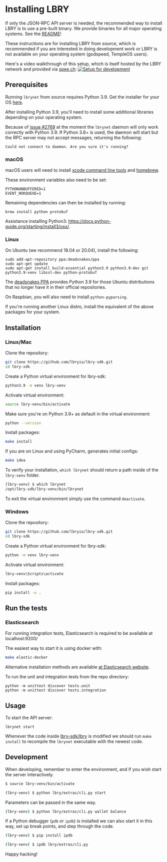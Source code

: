 # Installing LBRY

If only the JSON-RPC API server is needed, the recommended way to install LBRY is to use a pre-built binary. We provide binaries for all major operating systems. See the [README](README.md)!

These instructions are for installing LBRY from source, which is recommended if you are interested in doing development work or LBRY is not available on your operating system (godspeed, TempleOS users).

Here's a video walkthrough of this setup, which is itself hosted by the LBRY network and provided via [spee.ch](https://github.com/lbryio/spee.ch):
[![Setup for development](https://spee.ch/2018-10-04-17-13-54-017046806.png)](https://spee.ch/967f99344308f1e90f0620d91b6c93e4dfb240e0/lbrynet-dev-setup.mp4)

## Prerequisites

Running `lbrynet` from source requires Python 3.9. Get the installer for your OS [here](https://www.python.org/downloads/release/python-399/).

After installing Python 3.9, you'll need to install some additional libraries depending on your operating system.

Because of [issue #2769](https://github.com/lbryio/lbry-sdk/issues/2769)
at the moment the `lbrynet` daemon will only work correctly with Python 3.9.
If Python 3.8+ is used, the daemon will start but the RPC server
may not accept messages, returning the following:
```
Could not connect to daemon. Are you sure it's running?
```

### macOS

macOS users will need to install [xcode command line tools](https://developer.xamarin.com/guides/testcloud/calabash/configuring/osx/install-xcode-command-line-tools/) and [homebrew](http://brew.sh/).

These environment variables also need to be set:
```
PYTHONUNBUFFERED=1
EVENT_NOKQUEUE=1
```

Remaining dependencies can then be installed by running:
```
brew install python protobuf
```

Assistance installing Python3: https://docs.python-guide.org/starting/install3/osx/.

### Linux

On Ubuntu (we recommend 18.04 or 20.04), install the following:
```
sudo add-apt-repository ppa:deadsnakes/ppa
sudo apt-get update
sudo apt-get install build-essential python3.9 python3.9-dev git python3.9-venv libssl-dev python-protobuf
```

The [deadsnakes PPA](https://launchpad.net/~deadsnakes/+archive/ubuntu/ppa) provides Python 3.9
for those Ubuntu distributions that no longer have it in their
official repositories.

On Raspbian, you will also need to install `python-pyparsing`.

If you're running another Linux distro, install the equivalent of the above packages for your system.

## Installation

### Linux/Mac

Clone the repository:
```bash
git clone https://github.com/lbryio/lbry-sdk.git
cd lbry-sdk
```

Create a Python virtual environment for lbry-sdk:
```bash
python3.9 -m venv lbry-venv
```

Activate virtual environment:
```bash
source lbry-venv/bin/activate
```

Make sure you're on Python 3.9+ as default in the virtual environment:
```bash
python --version
```

Install packages:
```bash
make install
```

If you are on Linux and using PyCharm, generates initial configs:
```bash
make idea
```

To verify your installation, `which lbrynet` should return a path inside
of the `lbry-venv` folder.
```bash
(lbry-venv) $ which lbrynet
/opt/lbry-sdk/lbry-venv/bin/lbrynet
```

To exit the virtual environment simply use the command `deactivate`.

### Windows

Clone the repository:
```bash
git clone https://github.com/lbryio/lbry-sdk.git
cd lbry-sdk
```

Create a Python virtual environment for lbry-sdk:
```bash
python -m venv lbry-venv
```

Activate virtual environment:
```bash
lbry-venv\Scripts\activate
```

Install packages:
```bash
pip install -e .
```

## Run the tests
### Elasticsearch

For running integration tests, Elasticsearch is required to be available at localhost:9200/

The easiest way to start it is using docker with:
```bash
make elastic-docker
```

Alternative installation methods are available [at Elasticsearch website](https://www.elastic.co/guide/en/elasticsearch/reference/current/install-elasticsearch.html).

To run the unit and integration tests from the repo directory:
```
python -m unittest discover tests.unit
python -m unittest discover tests.integration
```

## Usage

To start the API server:
```
lbrynet start
```

Whenever the code inside [lbry-sdk/lbry](./lbry)
is modified we should run `make install` to recompile the `lbrynet`
executable with the newest code.

## Development

When developing, remember to enter the environment,
and if you wish start the server interactively.
```bash
$ source lbry-venv/bin/activate

(lbry-venv) $ python lbry/extras/cli.py start
```

Parameters can be passed in the same way.
```bash
(lbry-venv) $ python lbry/extras/cli.py wallet balance
```

If a Python debugger (`pdb` or `ipdb`) is installed we can also start it
in this way, set up break points, and step through the code.
```bash
(lbry-venv) $ pip install ipdb

(lbry-venv) $ ipdb lbry/extras/cli.py
```

Happy hacking!
